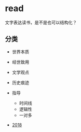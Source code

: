 # read
文字表达读书，是不是也可以结构化？

##  分类
-   世界本质
-   经世致用
-   文学观点
-   历史痕迹
-   指导
    -   时间线
    -   逻辑性
    -   一对多

-   [2018](2018/SUMMARY.md)